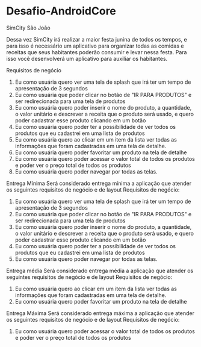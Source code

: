 # Desafio-AndroidCore

SimCity São João

Dessa vez SimCity irá realizar a maior festa junina de todos os tempos, e
para isso é necessário um aplicativo para organizar todas as comidas e
receitas que seus habitantes poderão consumir e levar nessa festa. Para
isso você desenvolverá um aplicativo para auxiliar os habitantes.

Requisitos de negócio
1. Eu como usuária quero ver uma tela de splash que irá ter um tempo
de apresentação de 3 segundos
2. Eu como usuária que poder clicar no botão de "IR PARA PRODUTOS"
e ser redirecionada para uma tela de produtos
3. Eu como usuária quero poder inserir o nome do produto, a
quantidade, o valor unitário e descrever a receita que o produto será
usado, e quero poder cadastrar esse produto clicando em um botão
4. Eu como usuária quero poder ter a possibilidade de ver todos os
produtos que eu cadastrei em uma lista de produtos
5. Eu como usuária quero ao clicar em um item da lista ver todas as
informações que foram cadastradas em uma tela de detalhe.
6. Eu como usuária quero poder favoritar um produto na tela de
detalhe
7. Eu como usuária quero poder acessar o valor total de todos os
produtos e poder ver o preço total de todos os produtos
8. Eu como usuária quero poder navegar por todas as telas.


Entrega Mínima
Será considerado entrega mínima a aplicação que atender os seguintes
requisitos de negócio e de layout
Requisitos de negócio:
1. Eu como usuária quero ver uma tela de splash que irá ter um tempo
de apresentação de 3 segundos
2. Eu como usuária que poder clicar no botão de "IR PARA PRODUTOS"
e ser redirecionada para uma tela de produtos
3. Eu como usuária quero poder inserir o nome do produto, a
quantidade, o valor unitário e descrever a receita que o produto será
usado, e quero poder cadastrar esse produto clicando em um botão
4. Eu como usuária quero poder ter a possibilidade de ver todos os
produtos que eu cadastrei em uma lista de produtos
5. Eu como usuária quero poder navegar por todas as telas.

Entrega média
Será considerado entrega média a aplicação que atender os seguintes
requisitos de negócio e de layout
Requisitos de negócio:
1. Eu como usuária quero ao clicar em um item da lista ver todas as
informações que foram cadastradas em uma tela de detalhe.
2. Eu como usuária quero poder favoritar um produto na tela de
detalhe

Entrega Máxima
Será considerado entrega máxima a aplicação que atender os seguintes
requisitos de negócio e de layout
Requisitos de negócio:
1. Eu como usuária quero poder acessar o valor total de todos os
produtos e poder ver o preço total de todos os produtos
